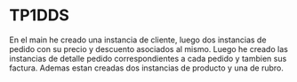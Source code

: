 # TP1DDS
En el main he creado una instancia de cliente, luego dos instancias de pedido con su precio y descuento asociados al mismo.
Luego he creado las instancias de detalle pedido correspondientes a cada pedido y tambien sus factura.
Ademas estan creadas dos instancias de producto y una de rubro.
